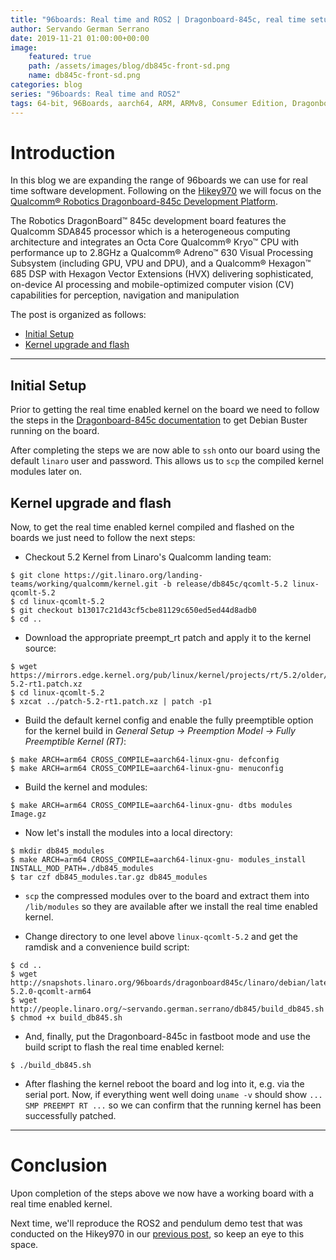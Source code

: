 ```yaml
---
title: "96boards: Real time and ROS2 | Dragonboard-845c, real time setup"
author: Servando German Serrano
date: 2019-11-21 01:00:00+00:00
image:
    featured: true
    path: /assets/images/blog/db845c-front-sd.png
    name: db845c-front-sd.png
categories: blog
series: "96boards: Real time and ROS2"
tags: 64-bit, 96Boards, aarch64, ARM, ARMv8, Consumer Edition, Dragonboard-845c, Linaro, Linux, arm64, real time, ROS2
---
```


# Introduction

In this blog we are expanding the range of 96boards we can use for real time software development. Following on the [Hikey970](https://www.96boards.org/blog/hikey970-rt/) we will focus on the [Qualcomm® Robotics Dragonboard-845c Development Platform](https://www.96boards.org/product/rb3-platform/).

The Robotics DragonBoard™ 845c development board features the Qualcomm SDA845 processor which is a heterogeneous computing architecture and integrates an Octa Core Qualcomm® Kryo™ CPU with performance up to 2.8GHz a Qualcomm® Adreno™ 630 Visual Processing Subsystem (including GPU, VPU and DPU), and a Qualcomm® Hexagon™ 685 DSP with Hexagon Vector Extensions (HVX) delivering sophisticated, on-device AI processing and mobile-optimized computer vision (CV) capabilities for perception, navigation and manipulation

The post is organized as follows:
- [Initial Setup](#initial-setup)
- [Kernel upgrade and flash](#kernel-upgrade-and-flash)

***

## Initial Setup
Prior to getting the real time enabled kernel on the board we need to follow the steps in the [Dragonboard-845c documentation](https://www.96boards.org/documentation/consumer/dragonboard/dragonboard845c/installation/linux-fastboot.md.html) to get Debian Buster running on the board.

After completing the steps we are now able to `ssh` onto our board using the default `linaro` user and password. This allows us to `scp` the compiled kernel modules later on.


## Kernel upgrade and flash
Now, to get the real time enabled kernel compiled and flashed on the boards we just need to follow the next steps:

- Checkout 5.2 Kernel from Linaro's Qualcomm landing team:
```
$ git clone https://git.linaro.org/landing-teams/working/qualcomm/kernel.git -b release/db845c/qcomlt-5.2 linux-qcomlt-5.2
$ cd linux-qcomlt-5.2
$ git checkout b13017c21d43cf5cbe81129c650ed5ed44d8adb0
$ cd ..
```
- Download the appropriate preempt_rt patch and apply it to the kernel source:
```
$ wget https://mirrors.edge.kernel.org/pub/linux/kernel/projects/rt/5.2/older/patch-5.2-rt1.patch.xz
$ cd linux-qcomlt-5.2
$ xzcat ../patch-5.2-rt1.patch.xz | patch -p1
```
- Build the default kernel config and enable the fully preemptible option for the kernel build in _General Setup -> Preemption Model -> Fully Preemptible Kernel (RT)_:
```
$ make ARCH=arm64 CROSS_COMPILE=aarch64-linux-gnu- defconfig
$ make ARCH=arm64 CROSS_COMPILE=aarch64-linux-gnu- menuconfig
```
- Build the kernel and modules:
```
$ make ARCH=arm64 CROSS_COMPILE=aarch64-linux-gnu- dtbs modules Image.gz
```
- Now let's install the modules into a local directory:
```
$ mkdir db845_modules
$ make ARCH=arm64 CROSS_COMPILE=aarch64-linux-gnu- modules_install INSTALL_MOD_PATH=./db845_modules
$ tar czf db845_modules.tar.gz db845_modules
```
- `scp` the compressed modules over to the board and extract them into `/lib/modules` so they are available after we install the real time enabled kernel.

- Change directory to one level above `linux-qcomlt-5.2` and get the ramdisk and a convenience build script:
```
$ cd ..
$ wget http://snapshots.linaro.org/96boards/dragonboard845c/linaro/debian/latest/initrd.img-5.2.0-qcomlt-arm64
$ wget http://people.linaro.org/~servando.german.serrano/db845/build_db845.sh
$ chmod +x build_db845.sh
```
- And, finally, put the Dragonboard-845c in fastboot mode and use the build script to flash the real time enabled kernel:
```
$ ./build_db845.sh
```
- After flashing the kernel reboot the board and log into it, e.g. via the serial port. Now, if everything went well doing `uname -v` should show ``... SMP PREEMPT RT ...`` so we can confirm that the running kernel has been successfully patched.

***

# Conclusion

Upon completion of the steps above we now have a working board with a real time enabled kernel.

Next time, we'll reproduce the ROS2 and pendulum demo test that was conducted on the Hikey970 in our [previous post](https://www.96boards.org/blog/hikey970-ros2/), so keep an eye to this space.
